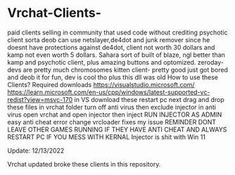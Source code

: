 # Vrchat-Clients-
paid clients selling in community that used code without crediting 
psychotic client sorta deob can use netslayer,de4dot and junk remover since he doesnt have protections against de4dot, client not worth 30 dollars and kamp not even worth 5 dollars.
Sahara sort of built of blaze, ngl better than kamp and psychotic client, plus amazing buttons and optomized.
zeroday- devs are pretty much chromosomes 
kitten client- pretty good just got bored and deob it for fun, dev is cool tho plus this dll was old 
How to use these Clients?
Required downloads https://visualstudio.microsoft.com/ https://learn.microsoft.com/en-us/cpp/windows/latest-supported-vc-redist?view=msvc-170 in VS download these 
 restart pc next drag and drop these files in vrchat folder turn off anti virus then exclude injector in anti virus open vrchat and open injector then inject RUN INJECTOR AS ADMIN easy anti cheat error change vrcloader fixes my issue REMINDER DONT LEAVE OTHER GAMES RUNNING IF THEY HAVE ANTI CHEAT AND ALWAYS RESTART PC IF YOU MESS WITH KERNAL Injector is shit with Win 11


Update: 12/13/2022

Vrchat updated broke these clients in this repository.

